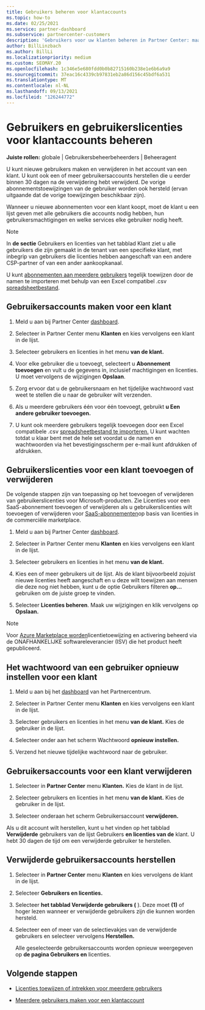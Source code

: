 ```yaml
---
title: Gebruikers beheren voor klantaccounts
ms.topic: how-to
ms.date: 02/25/2021
ms.service: partner-dashboard
ms.subservice: partnercenter-customers
description: 'Gebruikers voor uw klanten beheren in Partner Center: maak gebruikersaccounts, voeg gebruikerslicenties toe of verwijder deze, stel wachtwoorden opnieuw in en verwijder of herstel gebruikersaccounts.'
author: BillLinzbach
ms.author: BillLi
ms.localizationpriority: medium
ms.custom: SEOMAY.20
ms.openlocfilehash: 1c346e5e680fdd0b0b82715160b238e1e6b6a9a9
ms.sourcegitcommit: 37eac16c4339cb97831eb2a86d156c45bdf6a531
ms.translationtype: MT
ms.contentlocale: nl-NL
ms.lasthandoff: 09/13/2021
ms.locfileid: "126244772"
---
```

# <a name="manage-users-and-user-licenses-for-customer-accounts"></a>Gebruikers en gebruikerslicenties voor klantaccounts beheren 

**Juiste rollen:** globale | Gebruikersbeheerbeheerders | Beheeragent


U kunt nieuwe gebruikers maken en verwijderen in het account van een klant. U kunt ook een of meer gebruikersaccounts herstellen die u eerder binnen 30 dagen na de verwijdering hebt verwijderd. De vorige abonnementstoewijzingen van de gebruiker worden ook hersteld (ervan uitgaande dat de vorige toewijzingen beschikbaar zijn).

Wanneer u nieuwe abonnementen voor een klant koopt, moet de klant u een lijst geven met alle gebruikers die accounts nodig hebben, hun gebruikersmachtigingen en welke services elke gebruiker nodig heeft.  

>[!NOTE]
>In **de sectie** Gebruikers en licenties van het tabblad Klant ziet u alle gebruikers die zijn gemaakt in de tenant van een specifieke klant, met inbegrip van gebruikers die licenties hebben aangeschaft van een andere CSP-partner of van een ander aankoopkanaal. 

U kunt [abonnementen aan meerdere gebruikers](bulk-license-provisioning-for-multiple-users.md) tegelijk toewijzen door de namen te importeren met behulp van een Excel compatibel .csv [spreadsheetbestand](adding-multiple-users-to-a-customer-account.md).

<a href="" id="createuseraccounts"></a>

## <a name="create-user-accounts-for-a-customer"></a>Gebruikersaccounts maken voor een klant

1. Meld u aan bij Partner Center [dashboard](https://partner.microsoft.com/dashboard).

2. Selecteer in Partner Center menu **Klanten** en kies vervolgens een klant in de lijst.

3. Selecteer gebruikers en licenties in het menu **van de klant.**

4. Voor elke gebruiker die u toevoegt, selecteert u **Abonnement toevoegen** en vult u de gegevens in, inclusief machtigingen en licenties. U moet vervolgens de wijzigingen **Opslaan**.

5. Zorg ervoor dat u de gebruikersnaam en het tijdelijke wachtwoord vast weet te stellen die u naar de gebruiker wilt verzenden.

6. Als u meerdere gebruikers één voor één toevoegt, gebruikt **u Een andere gebruiker toevoegen.**

7. U kunt ook meerdere gebruikers tegelijk toevoegen door een Excel compatibele .csv [spreadsheetbestand te importeren.](adding-multiple-users-to-a-customer-account.md) U kunt wachten totdat u klaar bent met de hele set voordat u de namen en wachtwoorden via het bevestigingsscherm per e-mail kunt afdrukken of afdrukken.

<a href="" id="userlicensing"></a>

## <a name="add-or-remove-user-licenses-for-a-customer"></a>Gebruikerslicenties voor een klant toevoegen of verwijderen

De volgende stappen zijn van toepassing op het toevoegen of verwijderen van gebruikerslicenties voor Microsoft-producten. Zie Licenties voor een SaaS-abonnement toevoegen of verwijderen als u gebruikerslicenties wilt toevoegen of verwijderen voor [SaaS-abonnementen](csp-commercial-marketplace-manage.md#add-or-remove-licenses-for-a-saas-subscription)op basis van licenties in de commerciële marketplace.

1. Meld u aan bij Partner Center [dashboard](https://partner.microsoft.com/dashboard).

2. Selecteer in Partner Center menu **Klanten** en kies vervolgens een klant in de lijst.

3. Selecteer gebruikers en licenties in het menu **van de klant.**

4. Kies een of meer gebruikers uit de lijst. Als de klant bijvoorbeeld zojuist nieuwe licenties heeft aangeschaft en u deze wilt toewijzen aan mensen die deze nog niet hebben, kunt u de optie Gebruikers filteren **op...** gebruiken om de juiste groep te vinden.

5. Selecteer **Licenties beheren**. Maak uw wijzigingen en klik vervolgens op **Opslaan.**

> [!NOTE]
> Voor [Azure Marketplace worden](csp-commercial-marketplace-manage.md#assign-licenses-and-activate-a-subscription-on-behalf-of-a-customer)licentietoewijzing en activering beheerd via de ONAFHANKELIJKE softwareleverancier (ISV) die het product heeft gepubliceerd.

<a href="" id="resetpassword"></a>

## <a name="reset-a-users-password-for-a-customer"></a>Het wachtwoord van een gebruiker opnieuw instellen voor een klant

1. Meld u aan bij het [dashboard](https://partner.microsoft.com/dashboard) van het Partnercentrum.

2. Selecteer in Partner Center menu **Klanten** en kies vervolgens een klant in de lijst.

3. Selecteer gebruikers en licenties in het menu **van de klant.** Kies de gebruiker in de lijst.

4. Selecteer onder aan het scherm Wachtwoord **opnieuw instellen.** 

5. Verzend het nieuwe tijdelijke wachtwoord naar de gebruiker.

<a href="" id="deleteuseraccounts"></a>

## <a name="delete-user-accounts-for-a-customer"></a>Gebruikersaccounts voor een klant verwijderen

1. Selecteer in **Partner Center** menu **Klanten.** Kies de klant in de lijst.

2. Selecteer gebruikers en licenties in het menu **van de klant.** Kies de gebruiker in de lijst.

3. Selecteer onderaan het scherm Gebruikersaccount **verwijderen.**

Als u dit account wilt herstellen, kunt u het vinden op het tabblad **Verwijderde** gebruikers van de lijst Gebruikers **en licenties van de** klant. U hebt 30 dagen de tijd om een verwijderde gebruiker te herstellen.

<a href="" id="restoreuseraccounts"></a>

## <a name="restore-deleted-user-accounts"></a>Verwijderde gebruikersaccounts herstellen

1. Selecteer in **Partner Center** menu **Klanten** en kies vervolgens de klant in de lijst.

2. Selecteer **Gebruikers en licenties.**

3. Selecteer **het tabblad Verwijderde gebruikers (** ). Deze moet **(1)** of hoger lezen wanneer er verwijderde gebruikers zijn die kunnen worden hersteld.

4. Selecteer een of meer van de selectievakjes van de verwijderde gebruikers en selecteer vervolgens **Herstellen.**

    Alle geselecteerde gebruikersaccounts worden opnieuw weergegeven op **de pagina Gebruikers en** licenties.

## <a name="next-steps"></a>Volgende stappen

- [Licenties toewijzen of intrekken voor meerdere gebruikers](bulk-license-provisioning-for-multiple-users.md)

- [Meerdere gebruikers maken voor een klantaccount](adding-multiple-users-to-a-customer-account.md)